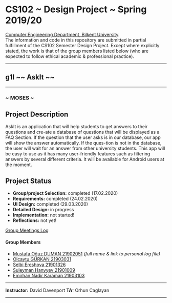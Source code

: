 # CS102 ~ Design Project ~ Spring 2019/20
[Computer Engineering Department, Bilkent University](http://w3.cs.bilkent.edu.tr/en/).  
The information and code in this repository are submitted in partial fulfillment of the CS102 Semester Design Project. Except where explicitly stated, the work is that of the group members listed below (who are expected to follow ethical academic & professional practice).
****
## g1I ~~ AskIt ~~
****
### ~ MOSES ~

## Project Description
AskIt is an application that will help students to get answers to their questions and cre-ate a database of questions that will be displayed as a FAQ Section. If the question that the user asks is in our database, our app will show the answer automatically. If the ques-tion is not in the database, the user will wait for an answer from other university students. This app will be easy to use as it has many user-friendly features such as filtering answers by several different criteria. It will be available for Android users at the moment.
   
## Project Status
+ **Group/project Selection:** completed (17.02.2020)
+ **Requirements:** completed (24.02.2020)
+ **UI Design:** completed (29.03.2020)
+ **Detailed Design:** in progress
+ **Implementation:** not started!
+ **Reflections:** not yet!

[Group Meetings Log](meetingslog.md)
#### Group Members
- [Mustafa Oğuz DUMAN 21902051](oguz_duman_personallog.txt)    _(full name & link to personal log file)_
- [Olcaytu GÜRKAN 21903031](olcaytu-gurkan_log.txt)
- [Selbi Ereshova 21901326](Selbi_Ereshova-personallog.txt) 
- [Suleyman Hanyyev 21901009](Suleyman_Hanyyev-personallog.txt) 
- [Emirhan Nadir Karaman 21903103](emirhan-karaman_log.txt)

****
**Instructor:** David Davenport  **TA:**  Orhun Caglayan
****
